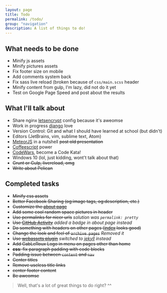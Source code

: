 ```yaml
---
layout: page
title: Todo
permalink: /todo/
group: "navigation"
description: A list of things to do!
---
```


## What needs to be done
* <i class="fa fa-square"></i> Minify js assets
* <i class="fa fa-square"></i> Minify pictures assets
* <i class="fa fa-square"></i> Fix footer size on mobile
* <i class="fa fa-square"></i> Add comments system back
* <i class="fa fa-square"></i> Fix sass live reload (broken because of `css/main.scss` header
* <i class="fa fa-square"></i> Minify content from gulp, I'm lazy, did not do it yet
* <i class="fa fa-square"></i> Test on Google Page Speed and post about the results

## What I'll talk about

* <i class="fa fa-square"></i> Share nginx [letsencrypt][letsencrypt] config because it's aweomse
* <i class="fa fa-square"></i> <span class="label label-info">Work in progress</span> [django][django] love
* <i class="fa fa-square"></i> Version Control: Git and what I should have learned at school (but didn't)
* <i class="fa fa-square"></i> Editors (JetBrains, vim, sublime text, Atom)
* <i class="fa fa-square"></i> [MeteorJS][meteor] in a nutshell <del>post old presentation</del>
* <i class="fa fa-square"></i> [Coffeescript][coffeescript] power
* <i class="fa fa-square"></i> [CodeWars][codewars], become a Code Kata!
* <i class="fa fa-square"></i> Windows 10 (lol, just kidding, wont't talk about that)
* <i class="fa fa-check-square"></i> <del>Grunt or Gulp, livereload, omg</del>
* <i class="fa fa-check-square"></i> <del>Write about Pelican</del>

## Completed tasks

* <i class="fa fa-check-square"></i> <del>Minify css assets</del>
* <i class="fa fa-check-square"></i> <del>Better Facebook Sharing (og:image tags, og:description, etc.)</del>
* <i class="fa fa-check-square"></i> <del>Customize the [about page](/about/)</del>
* <i class="fa fa-check-square"></i> <del>Add some cool random space pictures in header</del>
* <i class="fa fa-check-square"></i> <del>Use permalinks for nicer urls</del> <i>solution was `permalink: pretty`</i>
* <i class="fa fa-check-square"></i> <del>Use [GitHub Activity][github-activity]</del> <i>added a badge in about page instead</i>
* <i class="fa fa-check-square"></i> <del>Do something with headers on other pages ([index](/) looks good)</del>
* <i class="fa fa-check-square"></i> <del>Change the look and feel of `archive pages`</del> <i>Removed it</i>
* <i class="fa fa-check-square"></i> <del>Use [webassets plugin][webassets]</del> <i>switched to [jekyll][jekyll] instead</i>
* <i class="fa fa-check-square"></i> <del>Add GabLeRoux Logo in menu on pages other than home</del>
* <i class="fa fa-check-square"></i> <del>**css**: fix paragraph padding with code blocks</del>
* <i class="fa fa-check-square"></i> <del>Padding issue between `content` and `nav`</del>
* <i class="fa fa-check-square"></i> <del>Center titles</del>
* <i class="fa fa-check-square"></i> <del>Remove useless title links</del>
* <i class="fa fa-check-square"></i> <del>center footer content</del>
* <i class="fa fa-check-square"></i> <del>Be aweomse</del>

> Well, that's a lot of great things to do right? ^^

[jekyll]: http://jekyllrb.com/
[webassets]: http://docs.getpelican.com/en/3.1.1/plugins.html#asset-management
[github-activity]: http://docs.getpelican.com/en/3.1.1/plugins.html#github-activity
[coffeescript]: http://coffeescript.org/
[meteor]: https://www.meteor.com/
[codewars]: http://www.codewars.com/about
[django]: https://www.djangoproject.com/
[letsencrypt]: https://letsencrypt.org/
